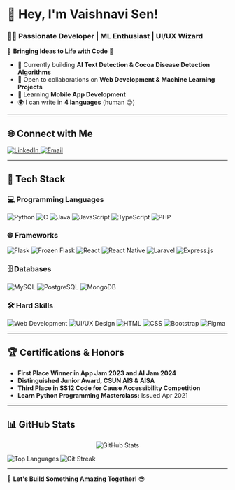 # 💫 Hey, I'm Vaishnavi Sen!  
### 👨‍💻 Passionate Developer | ML Enthusiast | UI/UX Wizard  

🌟 **Bringing Ideas to Life with Code** 🚀  

- 🔭 Currently building **AI Text Detection & Cocoa Disease Detection Algorithms**  
- 🤝 Open to collaborations on **Web Development & Machine Learning Projects**  
- 📱 Learning **Mobile App Development**  
- 🌍 I can write in **4 languages** (human 😉)  

---

## 🌐 Connect with Me  
<p align="left">
  <a href="https://linkedin.com/in/vaishnavi-sen">
    <img src="https://img.shields.io/badge/LinkedIn-%230077B5.svg?style=for-the-badge&logo=linkedin&logoColor=white" alt="LinkedIn">
  </a>
  <a href="mailto:contact@vaishnavisen.dev">
    <img src="https://img.shields.io/badge/Email-%23D14836.svg?style=for-the-badge&logo=gmail&logoColor=white" alt="Email">
  </a>
</p>  

---

## 🚀 Tech Stack  
### 💻 Programming Languages  
<p align="left">
  <img src="https://img.shields.io/badge/Python-3670A0?style=for-the-badge&logo=python&logoColor=ffdd54" alt="Python"/>
  <img src="https://img.shields.io/badge/C-%2300599C.svg?style=for-the-badge&logo=c&logoColor=white" alt="C"/>
  <img src="https://img.shields.io/badge/Java-%23ED8B00.svg?style=for-the-badge&logo=java&logoColor=white" alt="Java"/>
  <img src="https://img.shields.io/badge/JavaScript-%23F7DF1E.svg?style=for-the-badge&logo=javascript&logoColor=black" alt="JavaScript"/>
  <img src="https://img.shields.io/badge/TypeScript-%23007ACC.svg?style=for-the-badge&logo=typescript&logoColor=white" alt="TypeScript"/>
  <img src="https://img.shields.io/badge/PHP-%237A7A7A.svg?style=for-the-badge&logo=php&logoColor=white" alt="PHP"/>
</p>

### 🌐 Frameworks  
<p align="left">
  <img src="https://img.shields.io/badge/Flask-%23000.svg?style=for-the-badge&logo=flask&logoColor=white" alt="Flask"/>
  <img src="https://img.shields.io/badge/FrozenFlask-%23000000.svg?style=for-the-badge&logo=flask&logoColor=white" alt="Frozen Flask"/>
  <img src="https://img.shields.io/badge/React-%2361DAFB.svg?style=for-the-badge&logo=react&logoColor=black" alt="React"/>
  <img src="https://img.shields.io/badge/React_Native-20232A?style=for-the-badge&logo=react&logoColor=61DAFB" alt="React Native"/>
  <img src="https://img.shields.io/badge/Laravel-%23FF2D20.svg?style=for-the-badge&logo=laravel&logoColor=white" alt="Laravel"/>
  <img src="https://img.shields.io/badge/Express.js-%23404D59.svg?style=for-the-badge&logo=express&logoColor=white" alt="Express.js"/>
</p>

### 🗄️ Databases  
<p align="left">
  <img src="https://img.shields.io/badge/MySQL-%234479A1.svg?style=for-the-badge&logo=mysql&logoColor=white" alt="MySQL"/>
  <img src="https://img.shields.io/badge/PostgreSQL-%23316192.svg?style=for-the-badge&logo=postgresql&logoColor=white" alt="PostgreSQL"/>
  <img src="https://img.shields.io/badge/MongoDB-%2347A248.svg?style=for-the-badge&logo=mongodb&logoColor=white" alt="MongoDB"/>
</p>

### 🛠️ Hard Skills  
<p align="left">
  <img src="https://img.shields.io/badge/Web_Development-%2300B2A9.svg?style=for-the-badge&logo=html5&logoColor=white" alt="Web Development"/>
  <img src="https://img.shields.io/badge/UI/UX_Design-%23F7B500.svg?style=for-the-badge&logo=figma&logoColor=white" alt="UI/UX Design"/>
  <img src="https://img.shields.io/badge/HTML-%23E34F26.svg?style=for-the-badge&logo=html5&logoColor=white" alt="HTML"/>
  <img src="https://img.shields.io/badge/CSS-%231572B6.svg?style=for-the-badge&logo=css3&logoColor=white" alt="CSS"/>
  <img src="https://img.shields.io/badge/Bootstrap-%23563D7C.svg?style=for-the-badge&logo=bootstrap&logoColor=white" alt="Bootstrap"/>
  <img src="https://img.shields.io/badge/Figma-%23F24E1E.svg?style=for-the-badge&logo=figma&logoColor=white" alt="Figma"/>
</p>

---

## 🏆 Certifications & Honors  
<!--
- [**Machine Learning Specialization** - Coursera](https://www.coursera.org/specializations/machine-learning)
- [**Certified Web Developer** - FreeCodeCamp](https://www.freecodecamp.org/)
-->
- **First Place Winner in App Jam 2023 and AI Jam 2024**
- **Distinguished Junior Award, CSUN AIS & AISA**
- **Third Place in SS12 Code for Cause Accessibility Competition**
- **Learn Python Programming Masterclass:** Issued Apr 2021

---

## 📊 GitHub Stats  
<p align="center"> <img src="https://github-readme-stats.vercel.app/api?username=vaish1405&show_icons=true&theme=blue_navy" alt="GitHub Stats" /> </p>  
<p><img align="left" src="https://github-readme-stats.vercel.app/api/top-langs?username=vaish1405&show_icons=true&locale=en&layout=compact&theme=blue_navy" alt="Top Languages" /></p>
<p><img align="center" src="https://github-readme-streak-stats.herokuapp.com/?user=vaish1405&theme=blue_navy" alt="Git Streak" /></p>

---

🚀 **Let's Build Something Amazing Together!** 😎  
